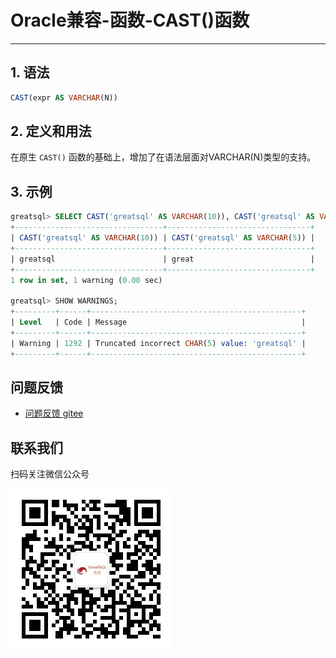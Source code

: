 # Oracle兼容-函数-CAST()函数
---


## 1. 语法

```sql
CAST(expr AS VARCHAR(N))
```

## 2. 定义和用法
在原生 `CAST()` 函数的基础上，增加了在语法层面对VARCHAR(N)类型的支持。

## 3. 示例

```sql
greatsql> SELECT CAST('greatsql' AS VARCHAR(10)), CAST('greatsql' AS VARCHAR(5));
+---------------------------------+--------------------------------+
| CAST('greatsql' AS VARCHAR(10)) | CAST('greatsql' AS VARCHAR(5)) |
+---------------------------------+--------------------------------+
| greatsql                        | great                          |
+---------------------------------+--------------------------------+
1 row in set, 1 warning (0.00 sec)

greatsql> SHOW WARNINGS;
+---------+------+-----------------------------------------------+
| Level   | Code | Message                                       |
+---------+------+-----------------------------------------------+
| Warning | 1292 | Truncated incorrect CHAR(5) value: 'greatsql' |
+---------+------+-----------------------------------------------+
```



**问题反馈**
---
- [问题反馈 gitee](https://gitee.com/GreatSQL/GreatSQL-Manual/issues)


**联系我们**
---

扫码关注微信公众号

![greatsql-wx](../../greatsql-wx.jpg)
